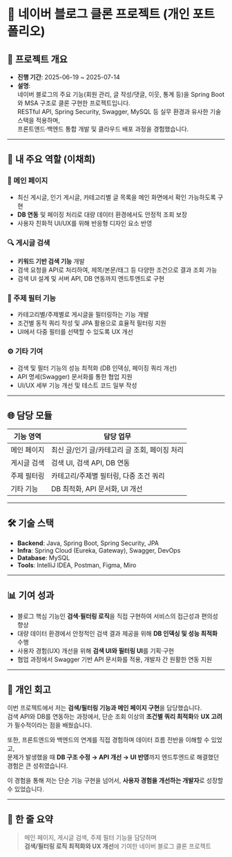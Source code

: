 # 📝 네이버 블로그 클론 프로젝트 (개인 포트폴리오)

## 📄 프로젝트 개요
- **진행 기간**: 2025-06-19 ~ 2025-07-14  
- **설명**:  
  네이버 블로그의 주요 기능(회원 관리, 글 작성/댓글, 이웃, 통계 등)을 Spring Boot와 MSA 구조로 클론 구현한 프로젝트입니다.  
  RESTful API, Spring Security, Swagger, MySQL 등 실무 환경과 유사한 기술 스택을 적용하며,  
  프론트엔드·백엔드 통합 개발 및 클라우드 배포 과정을 경험했습니다.  

---

## 👤 내 주요 역할 (이채희)

### 🔎 메인 페이지
- 최신 게시글, 인기 게시글, 카테고리별 글 목록을 메인 화면에서 확인 가능하도록 구현  
- **DB 연동** 및 페이징 처리로 대량 데이터 환경에서도 안정적 조회 보장  
- 사용자 친화적 UI/UX를 위해 반응형 디자인 요소 반영  

### 🔍 게시글 검색
- **키워드 기반 검색 기능** 개발  
- 검색 요청을 API로 처리하여, 제목/본문/태그 등 다양한 조건으로 결과 조회 가능  
- 검색 UI 설계 및 서버 API, DB 연동까지 엔드투엔드로 구현  

### 🎯 주제 필터 기능
- 카테고리별/주제별로 게시글을 필터링하는 기능 개발  
- 조건별 동적 쿼리 작성 및 JPA 활용으로 효율적 필터링 지원  
- UI에서 다중 필터를 선택할 수 있도록 UX 개선  

### ⚙️ 기타 기여
- 검색 및 필터 기능의 성능 최적화 (DB 인덱싱, 페이징 쿼리 개선)  
- API 명세(Swagger) 문서화를 통한 협업 지원  
- UI/UX 세부 기능 개선 및 테스트 코드 일부 작성  

---

## 🌐 담당 모듈
| 기능 영역     | 담당 업무                                      |
| ------------- | ---------------------------------------------- |
| 메인 페이지   | 최신 글/인기 글/카테고리 글 조회, 페이징 처리  |
| 게시글 검색   | 검색 UI, 검색 API, DB 연동                     |
| 주제 필터링   | 카테고리/주제별 필터링, 다중 조건 쿼리         |
| 기타 기능     | DB 최적화, API 문서화, UI 개선                 |

---

## 🛠 기술 스택
- **Backend**: Java, Spring Boot, Spring Security, JPA  
- **Infra**: Spring Cloud (Eureka, Gateway), Swagger, DevOps  
- **Database**: MySQL  
- **Tools**: IntelliJ IDEA, Postman, Figma, Miro  

---

## 📊 기여 성과
- 블로그 핵심 기능인 **검색·필터링 로직**을 직접 구현하여 서비스의 접근성과 편의성 향상  
- 대량 데이터 환경에서 안정적인 검색 결과 제공을 위해 **DB 인덱싱 및 성능 최적화** 수행  
- 사용자 경험(UX) 개선을 위해 **검색 UI와 필터링 UI**를 기획·구현  
- 협업 과정에서 Swagger 기반 API 문서화를 적용, 개발자 간 원활한 연동 지원  

---

## 💭 개인 회고
이번 프로젝트에서 저는 **검색/필터링 기능과 메인 페이지 구현**을 담당했습니다.  
검색 API와 DB를 연동하는 과정에서, 단순 조회 이상의 **조건별 쿼리 최적화**와 **UX 고려**가 필수적이라는 점을 배웠습니다.  

또한, 프론트엔드와 백엔드의 연계를 직접 경험하며 데이터 흐름 전반을 이해할 수 있었고,  
문제가 발생했을 때 **DB 구조 수정 → API 개선 → UI 반영**까지 엔드투엔드로 해결했던 경험은 큰 성취였습니다.  

이 경험을 통해 저는 단순 기능 구현을 넘어서, **사용자 경험을 개선하는 개발자**로 성장할 수 있었습니다.  

---

## 📝 한 줄 요약
> 메인 페이지, 게시글 검색, 주제 필터 기능을 담당하며  
> **검색/필터링 로직 최적화와 UX 개선**에 기여한 네이버 블로그 클론 프로젝트